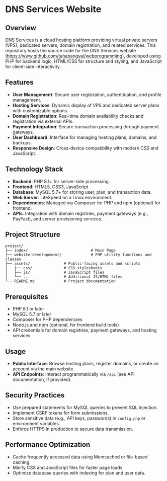 # DNS Services Website

## Overview
DNS Services is a cloud hosting platform providing virtual private servers (VPS), dedicated servers, domain registration, and related services. This repository hosts the source code for the DNS Services website (https://www.github.com/tahabangyal/webprogramming), developed using PHP for backend logic, HTML/CSS for structure and styling, and JavaScript for client-side interactivity.

## Features
- **User Management**: Secure user registration, authentication, and profile management.
- **Hosting Services**: Dynamic display of VPS and dedicated server plans with customizable options.
- **Domain Registration**: Real-time domain availability checks and registration via external APIs.
- **Payment Integration**: Secure transaction processing through payment gateways.
- **User Dashboard**: Interface for managing hosting plans, domains, and backups.
- **Responsive Design**: Cross-device compatibility with modern CSS and JavaScript.

## Technology Stack
- **Backend**: PHP 8.1+ for server-side processing.
- **Frontend**: HTML5, CSS3, JavaScript
- **Database**: MySQL 5.7+ for storing user, plan, and transaction data.
- **Web Server**: LiteSpeed on a Linux environment.
- **Dependencies**: Managed via Composer for PHP and npm (optional) for frontend.
- **APIs**: Integration with domain registries, payment gateways (e.g., PayFast), and server provisioning services.

## Project Structure
```
project/
├── index/                            # Main Page
├── website-developement/             # PHP utility functions and classes
├── assets/               # Public-facing assets and scripts
│   ├── css/              # CSS stylesheets
│   ├── js/               # JavaScript files
│   └── ...               # Additional JS/HTML files
└── README.md             # Project documentation
```

## Prerequisites
- PHP 8.1 or later
- MySQL 5.7 or later
- Composer for PHP dependencies
- Node.js and npm (optional, for frontend build tools)
- API credentials for domain registries, payment gateways, and hosting services

## Usage
- **Public Interface**: Browse hosting plans, register domains, or create an account via the main website.
- **API Endpoints**: Interact programmatically via `/api` (see API documentation, if provided).

## Security Practices
- Use prepared statements for MySQL queries to prevent SQL injection.
- Implement CSRF tokens for form submissions.
- Store sensitive data (e.g., API keys, passwords) in `config.php` or environment variables.
- Enforce HTTPS in production to secure data transmission.

## Performance Optimization
- Cache frequently accessed data using Memcached or file-based caching.
- Minify CSS and JavaScript files for faster page loads.
- Optimize database queries with indexing for plan and user data.
